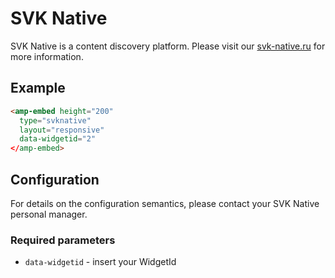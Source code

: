 <!---
Copyright 2019 The AMP HTML Authors. All Rights Reserved.

Licensed under the Apache License, Version 2.0 (the "License");
you may not use this file except in compliance with the License.
You may obtain a copy of the License at

      http://www.apache.org/licenses/LICENSE-2.0

Unless required by applicable law or agreed to in writing, software
distributed under the License is distributed on an "AS-IS" BASIS,
WITHOUT WARRANTIES OR CONDITIONS OF ANY KIND, either express or implied.
See the License for the specific language governing permissions and
limitations under the License.
-->

# SVK Native

SVK Native is a content discovery platform. Please visit our [svk-native.ru](https://svk-native.ru) for more information.

## Example

```html
<amp-embed height="200"
  type="svknative"
  layout="responsive"
  data-widgetid="2"
</amp-embed>
```

## Configuration

For details on the configuration semantics, please contact your SVK Native personal manager.

### Required parameters

- `data-widgetid` - insert your WidgetId
